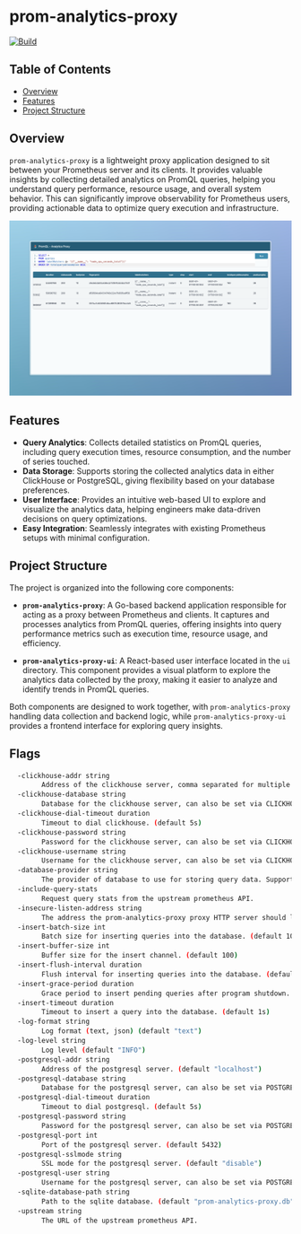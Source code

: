 # prom-analytics-proxy

[![Build](https://github.com/nicolastakashi/prom-analytics-proxy/actions/workflows/ci.yaml/badge.svg)](https://github.com/nicolastakashi/prom-analytics-proxy/actions/workflows/ci.yaml)

## Table of Contents

- [Overview](#overview)
- [Features](#features)
- [Project Structure](#project-structure)

## Overview

`prom-analytics-proxy` is a lightweight proxy application designed to sit between your Prometheus server and its clients. It provides valuable insights by collecting detailed analytics on PromQL queries, helping you understand query performance, resource usage, and overall system behavior. This can significantly improve observability for Prometheus users, providing actionable data to optimize query execution and infrastructure.

![prom-analytics-proxy-ui example](assets/images/01.png)

## Features

- **Query Analytics**: Collects detailed statistics on PromQL queries, including query execution times, resource consumption, and the number of series touched.
- **Data Storage**: Supports storing the collected analytics data in either ClickHouse or PostgreSQL, giving flexibility based on your database preferences.
- **User Interface**: Provides an intuitive web-based UI to explore and visualize the analytics data, helping engineers make data-driven decisions on query optimizations.
- **Easy Integration**: Seamlessly integrates with existing Prometheus setups with minimal configuration.

## Project Structure

The project is organized into the following core components:

- **`prom-analytics-proxy`**: A Go-based backend application responsible for acting as a proxy between Prometheus and clients. It captures and processes analytics from PromQL queries, offering insights into query performance metrics such as execution time, resource usage, and efficiency.

- **`prom-analytics-proxy-ui`**: A React-based user interface located in the `ui` directory. This component provides a visual platform to explore the analytics data collected by the proxy, making it easier to analyze and identify trends in PromQL queries.

Both components are designed to work together, with `prom-analytics-proxy` handling data collection and backend logic, while `prom-analytics-proxy-ui` provides a frontend interface for exploring query insights.

## Flags

```bash mdox-exec="go run main.go --help" mdox-expect-exit-code=0
  -clickhouse-addr string
    	Address of the clickhouse server, comma separated for multiple servers. (default "localhost:9000")
  -clickhouse-database string
    	Database for the clickhouse server, can also be set via CLICKHOUSE_DATABASE env var. (default "default")
  -clickhouse-dial-timeout duration
    	Timeout to dial clickhouse. (default 5s)
  -clickhouse-password string
    	Password for the clickhouse server, can also be set via CLICKHOUSE_PASSWORD env var.
  -clickhouse-username string
    	Username for the clickhouse server, can also be set via CLICKHOUSE_USER env var.
  -database-provider string
    	The provider of database to use for storing query data. Supported values: clickhouse, postgresql, sqlite.
  -include-query-stats
    	Request query stats from the upstream prometheus API.
  -insecure-listen-address string
    	The address the prom-analytics-proxy proxy HTTP server should listen on. (default ":9091")
  -insert-batch-size int
    	Batch size for inserting queries into the database. (default 10)
  -insert-buffer-size int
    	Buffer size for the insert channel. (default 100)
  -insert-flush-interval duration
    	Flush interval for inserting queries into the database. (default 5s)
  -insert-grace-period duration
    	Grace period to insert pending queries after program shutdown. (default 5s)
  -insert-timeout duration
    	Timeout to insert a query into the database. (default 1s)
  -log-format string
    	Log format (text, json) (default "text")
  -log-level string
    	Log level (default "INFO")
  -postgresql-addr string
    	Address of the postgresql server. (default "localhost")
  -postgresql-database string
    	Database for the postgresql server, can also be set via POSTGRESQL_DATABASE env var.
  -postgresql-dial-timeout duration
    	Timeout to dial postgresql. (default 5s)
  -postgresql-password string
    	Password for the postgresql server, can also be set via POSTGRESQL_PASSWORD env var.
  -postgresql-port int
    	Port of the postgresql server. (default 5432)
  -postgresql-sslmode string
    	SSL mode for the postgresql server. (default "disable")
  -postgresql-user string
    	Username for the postgresql server, can also be set via POSTGRESQL_USER env var.
  -sqlite-database-path string
    	Path to the sqlite database. (default "prom-analytics-proxy.db")
  -upstream string
    	The URL of the upstream prometheus API.
```
